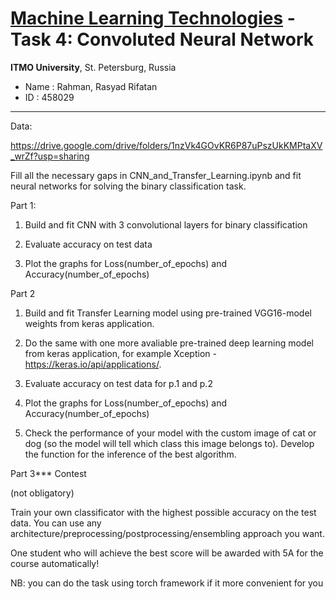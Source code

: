  # <ins>**Machine Learning Technologies</ins> - Task 4**: Convoluted Neural Network
__ITMO University__, St. Petersburg, Russia
- Name    : Rahman, Rasyad Rifatan <br>
- ID      : 458029

---

Data:

https://drive.google.com/drive/folders/1nzVk4GOvKR6P87uPszUkKMPtaXV_wrZf?usp=sharing

Fill all the necessary gaps in CNN_and_Transfer_Learning.ipynb and fit neural networks for solving the binary classification task.

Part 1:

1. Build and fit CNN with 3 convolutional layers for binary classification

2. Evaluate accuracy on test data

3. Plot the graphs for Loss(number_of_epochs) and Accuracy(number_of_epochs)

Part 2

1. Build and fit Transfer Learning model using pre-trained VGG16-model weights from keras application.

2. Do the same with one more avaliable pre-trained deep learning model from keras application, for example Xception - https://keras.io/api/applications/.

2. Evaluate accuracy on test data for p.1 and p.2

3. Plot the graphs for Loss(number_of_epochs) and Accuracy(number_of_epochs)

4. Check the performance of your model with the custom image of cat or dog (so the model will tell which class this image belongs to). Develop the function for the inference of the best algorithm.

Part 3*** Contest

(not obligatory)

Train your own classificator with the highest possible accuracy on the test data. You can use any architecture/preprocessing/postprocessing/ensembling approach you want.

One student who will achieve the best score will be awarded with 5A for the course automatically!

NB: you can do the task using torch framework if it more convenient for you
